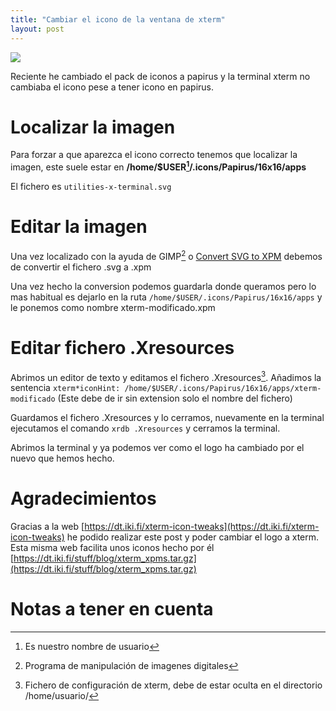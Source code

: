 ```yaml
---
title: "Cambiar el icono de la ventana de xterm"
layout: post
---
```

![](https://user-images.githubusercontent.com/16481438/232235478-5c3c4fca-f1d6-4d05-8bd8-615ea6ca98f5.png)

Reciente he cambiado el pack de iconos a papirus y la terminal xterm no cambiaba el icono pese a tener icono en papirus.

# Localizar la imagen

Para forzar a que aparezca el icono correcto tenemos que localizar la imagen, este suele estar en **/home/$USER[^1]/.icons/Papirus/16x16/apps**

El fichero es `utilities-x-terminal.svg`

# Editar la imagen

Una vez localizado con la ayuda de GIMP[^2] o [Convert SVG to XPM](https://convertio.co/es/svg-xpm/) debemos de convertir el fichero .svg a .xpm

Una vez hecho la conversion podemos guardarla donde queramos pero lo mas habitual es dejarlo en la ruta `/home/$USER/.icons/Papirus/16x16/apps` y le ponemos como nombre
xterm-modificado.xpm

# Editar fichero .Xresources

Abrimos un editor de texto y editamos el fichero .Xresources[^3]. Añadimos la sentencia `xterm*iconHint: /home/$USER/.icons/Papirus/16x16/apps/xterm-modificado` (Este debe de ir sin extension solo el nombre del fichero)

Guardamos el fichero .Xresources y lo cerramos, nuevamente en la terminal ejecutamos el comando `xrdb .Xresources` y cerramos la terminal.

Abrimos la terminal y ya podemos ver como el logo ha cambiado por el nuevo que hemos hecho. 

# Agradecimientos

Gracias a la web [https://dt.iki.fi/xterm-icon-tweaks](https://dt.iki.fi/xterm-icon-tweaks) he podido realizar este post y poder cambiar el logo a xterm. Esta misma web facilita unos iconos hecho por él [https://dt.iki.fi/stuff/blog/xterm_xpms.tar.gz](https://dt.iki.fi/stuff/blog/xterm_xpms.tar.gz)

# Notas a tener en cuenta
[^1]: Es nuestro nombre de usuario
[^2]: Programa de manipulación de imagenes digitales
[^3]: Fichero de configuración de xterm, debe de estar oculta en el directorio /home/usuario/
